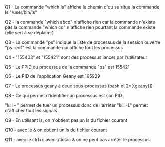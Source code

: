 Q1 - La commande "which ls" affiche le chemin d'ou se situe la commande ls "/user/bin/ls"

Q2 - la commande "which abcd" n'affiche rien car la commande n'existe pas
	la commande "which cd" n'affiche rien pourtant la commande existe (elle sert à se déplacer)

Q3 - La commande "ps" indique la liste de processus de la session ouverte
	"ps -edf" est la commande qui affiche tout les processus

Q4 - "155403" et "155421" sont des processus lancer par l'utilisateur

Q5 - Le PPID du processus de la commande "ps" est 155421 

Q6 - Le PID de l'application Geany est 165929

Q7 - Le processus geany à deux sous-processus (bash et 2*[{geany}])

Q8 - Ce qui permet d'identifier un processus est son PID

"kill -<signal> <PID>" permet de tuer un processus donc de l'arrêter
"kill -L" permet d'afficher tout les signals

Q9 - En utilisant ls, on n'obtient pas un ls du fichier courant	

Q10 - avec le & on obtient un ls du fichier courant

Q11 - avec le ctrl+c avec ./tictac & on ne peut pas arrêter le processus
